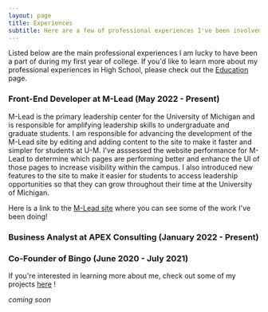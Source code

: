```yaml
---
layout: page
title: Experiences
subtitle: Here are a few of professional experiences I've been involved in
---
```


Listed below are the main professional experiences I am lucky to have been a part of during my first year of college. If you'd like to learn more about my professional experiences in High School, please check out the [Education](https://ronithgan.github.io/education/) page.

### Front-End Developer at M-Lead (May 2022 - Present)
M-Lead is the primary leadership center for the University of Michigan and is responsible for amplifying leadership skills to undergraduate and graduate students. I am responsible for advancing the development of the M-Lead site by editing and adding content to the site to make it faster and simpler for students at U-M. I've asssessed the website performance for M-Lead to determine which pages are performing better and enhance the UI of those pages to increase visibility within the campus. I also introduced new features to the site to make it easier for students to access leadership opportunities so that they can grow throughout their time at the University of Michigan.

Here is a link to the [M-Lead site](https://mlead.umich.edu/) where you can see some of the work I've been doing!

### Business Analyst at APEX Consulting (January 2022 - Present)



### Co-Founder of Bingo (June 2020 - July 2021)



If you're interested in learning more about me, check out some of my projects [here](https://ronithgan.github.io/projects/) !

*coming soon*
